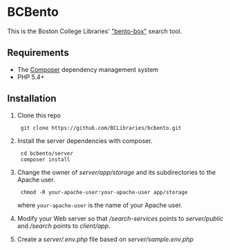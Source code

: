 # BCBento

This is the Boston College Libraries' ["bento-box"](http://crl.acrl.org/content/74/3/227.full.pdf) search tool.

## Requirements

* The [Composer](https://getcomposer.org/) dependency management system
* PHP 5.4+

## Installation

1. Clone this repo

        git clone https://github.com/BCLibraries/bcbento.git

2. Install the server dependencies with composer.

        cd bcbento/server
        composer install

3. Change the owner of *server/app/storage* and its subdirectories to the Apache user.

        chmod -R your-apache-user:your-apache-user app/storage

    where `your-apache-user` is the name of your Apache user.

4. Modify your Web server so that */search-services* points to *server/public* and */search* points to *client/app*.

5. Create a *server/.env.php* file based on *server/sample.env.php*
